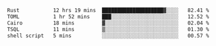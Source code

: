 <!--START_SECTION:waka-->

```txt
Rust           12 hrs 19 mins  ████████████████████▓░░░░   82.41 %
TOML           1 hr 52 mins    ███░░░░░░░░░░░░░░░░░░░░░░   12.52 %
Cairo          18 mins         ▓░░░░░░░░░░░░░░░░░░░░░░░░   02.04 %
TSQL           11 mins         ▒░░░░░░░░░░░░░░░░░░░░░░░░   01.30 %
shell script   5 mins          ░░░░░░░░░░░░░░░░░░░░░░░░░   00.57 %
```

<!--END_SECTION:waka-->